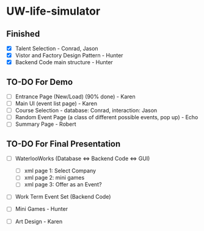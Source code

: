 # UW-life-simulator

## Finished
- [X] Talent Selection - Conrad, Jason
- [X] Vistor and Factory Design Pattern - Hunter
- [X] Backend Code main structure - Hunter

## TO-DO For Demo
- [ ] Entrance Page (New/Load)  (90% done)  - Karen
- [ ] Main UI (event list page)  - Karen
- [ ] Course Selection  - database: Conrad, interaction: Jason
- [ ] Random Event Page (a class of different possible events, pop up) - Echo
- [ ] Summary Page - Robert

## TO-DO For Final Presentation
- [ ] WaterlooWorks (Database ⇔ Backend Code ⇔ GUI)
    - [ ] xml page 1: Select Company 
    - [ ] xml page 2: mini games
    - [ ] xml page 3: Offer as an Event?	
- [ ] Work Term Event Set (Backend Code)
- [ ] Mini Games - Hunter 
- [ ] Art Design - Karen


